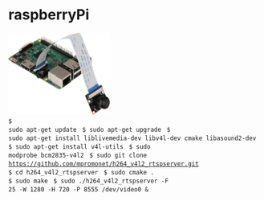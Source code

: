 # raspberryPi
<img src="/RPI_Camera.png" width="40%" height="40%"></br>
<code>$ sudo apt-get update </code>
<code>$ sudo apt-get upgrade </code>
<code>$ sudo apt-get install liblivemedia-dev libv4l-dev cmake libasound2-dev </code>
<code>$ sudo apt-get install v4l-utils </code>
<code>$ sudo modprobe bcm2835-v4l2 </code>
<code>$ sudo git clone https://github.com/mpromonet/h264_v4l2_rtspserver.git </code>
<code>$ cd h264_v4l2_rtspserver </code>
<code>$ sudo cmake . </code>
<code>$ sudo make </code>
<code>$  sudo ./h264_v4l2_rtspserver -F 25 -W 1280 -H 720 -P 8555 /dev/video0 & </code>
